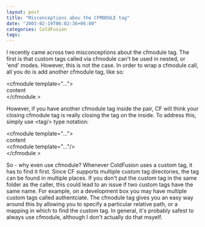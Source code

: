 ```yaml
---
layout: post
title: "Misconceptions abou the CFMODULE tag"
date: "2003-02-19T06:02:36+06:00"
categories: ColdFusion 
tags: 
---
```


I recently came across two misconceptions about the cfmodule tag. The first is that custom tags called via cfmodule can't be used in nested, or 'end' modes. However, this is not the case. In order to wrap a cfmodule call, all you do is add another cfmodule tag, like so:

&lt;cfmodule template="..."&gt;<br>
content<br>
&lt;/cfmodule &gt;

However, if you have another cfmodule tag inside the pair, CF will think your closing cfmodule tag is really closing the tag on the inside. To address this, simply use &lt;tag/&gt; type notation:

&lt;cfmodule template="..."&gt;<br>
content<br>
&lt;cfmodule template="..."/&gt;<br>
&lt;/cfmodule &gt;

So - why even use cfmodule? Whenever ColdFusion uses a custom tag, it has to find it first. Since CF supports multiple custom tag directories, the tag can be found in multiple places. If you don't put the custom tag in the same folder as the caller, this could lead to an issue if two custom tags have the same name. For example, on a development box you may have multiple custom tags called authentciate. The cfmodule tag gives you an easy way around this by allowing you to specify a particular relative path, or a mapping in which to find the custom tag. In general, it's probably safest to always use cfmodule, although I don't actually do that msyelf.